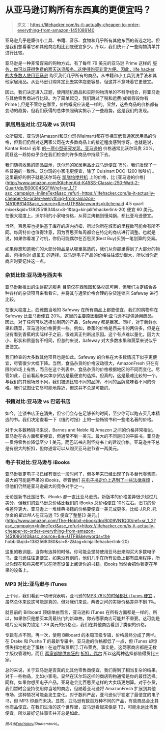 # 从亚马逊订购所有东西真的更便宜吗？

> 原文：<https://lifehacker.com/is-it-actually-cheaper-to-order-everything-from-amazon-1451086140>

亚马逊几乎是廉价小工具、书籍、音乐、食物和几乎所有其他东西的首选之地。但是我们想看看它和其他商店相比到底便宜多少。所以，我们统计了一些购物清单并进行比较。



亚马逊是一种非常容易的购物方式，有了每年 79 美元的亚马逊 Prime 这样的 [服务，你可以获得免费的两天送货服务...这使得购买非常方便。因此，](http://www.amazon.com/Amazon-Services-LLC-Prime/dp/B00DBYBNEE?asc_campaign=InlineText&asc_refurl=https://lifehacker.com/is-it-actually-cheaper-to-order-everything-from-amazon-1451086140&asc_source=&tag=kinjalifehackerlink-20)[life hacker 的大多数人使用亚马逊](https://lifehacker.com/is-amazon-prime-worth-it-1038496234) 购买我们几乎所有的商品，从书籍和小工具到洗手液和其他家居用品。从亚马逊订购肯定比去实体店更容易，但这并不意味着它更便宜。

因此，我们决定进入正题，使用随机商品和实际购物清单的不科学组合，将亚马逊与其他零售商进行比较。为了简单起见，我们跳过了税和运费(或者假设你有 Prime ),但是不管你在哪里，价格概况应该是一样的。显然，这些商品的价格都有变动的趋势，但我们获得的总体快照确实揭示了一些趋势。这是我们的发现。

### 家居用品对比:亚马逊 vs 沃尔玛

众所周知，亚马逊(Amazon)和沃尔玛(Walmart)都在竞相压低普通家居用品的价格，但我们仍然对这两家公司在大多数商品上的接近程度感到惊讶。也就是说，Kantar Retail 去年 [的一项小型研究发现，亚马逊的](http://www.bloomberg.com/news/2012-06-22/wal-mart-beats-amazon-prices-including-glee-dvd-set.html) 价格通常比沃尔玛贵 20%，而且这一趋势似乎会在我们检查的许多商品中持续下去。

我们随机收集的商品显示，沃尔玛的家居用品比亚马逊便宜 15%。我们发现了一些普遍的一致性。沃尔玛的小家电更便宜，除了 Cuisinart DCC-1200 咖啡机 。这里最好的例子就是沃尔玛在 [凯膳怡搅拌机](http://www.walmart.com/ip/Kitchenaid-4.5-Mixer-White/3215) 上的价格，比 [亚马逊的价格](http://www.amazon.com/KitchenAid-K45SS-Classic-250-Watt-2-Quart/dp/B00004SGFW/ref=sr_1_1?asc_campaign=InlineText&asc_refurl=https://lifehacker.com/is-it-actually-cheaper-to-order-everything-from-amazon-1451086140&asc_source=&ie=UTF8&keywords=kitchenaid 4.5 quart mixer&qid=1382551834&sr=8-1&tag=kinjalifehackerlink-20) 便宜 60 美元。在很大程度上，沃尔玛的小家电价格，从荷兰烤箱到慢炖锅，都比亚马逊便宜。

当然，百思买也提供基于库存的店内折扣，所以你所在城市的里程数可能会有所不同。每周特价也值得注意，因为百思买每周都会在特定的商店进行调整。也就是说，如果你看准了时机，你仍可能偶尔在百思买(Best Buy)买到一笔划算的交易。

如果你想知道我们的大部分物品是从哪里挑选的，我们从你那里得到了大部分的物品，包括你对 [蜂巢五](http://lifehacker.com/tag/hive-five) 的选择。亚马逊电子产品的价格往往波动很大，所以当你逛商店时要记住这一点。

### 杂货比较:亚马逊与西夫韦

<colgroup><col><col><col></colgroup>

[亚马逊新推出的生鲜配送服务](http://fresh.amazon.com/?asc_campaign=InlineText&asc_refurl=https://lifehacker.com/is-it-actually-cheaper-to-order-everything-from-amazon-1451086140&asc_source=&tag=kinjalifehackerlink-20) 目前仅在西雅图和洛杉矶可用，但我们决定结合各种各样的杂货项目来看看它，并将其与通常价格合理的杂货连锁店 Safeway 进行比较。

在很大程度上，西雅图当地的 Safeway 在所有商品上都更便宜，我们的购物车在 Safeway 比亚马逊便宜 20%。这里的主要原因很简单:亚马逊不提供通用商品。因此，对于任何可以选择仿制药的产品，Safeway 都是赢家。同样，对于新鲜水果和蔬菜，亚马逊的价格要贵一些。例如，香蕉的价格是西夫韦的两倍多，但是在没有看到香蕉的实际样子之前，很难真正判断出原因。这个有点难以量化，因为大小、形状和质量各不相同，但总的来说，Safeway 对大多数水果和蔬菜来说似乎更便宜。

我们检查的大多数其他项目也是如此。Safeway 的价格在大多数情况下似乎更便宜，尽管很少大幅下降。当然，食品杂货的价格波动很大，AmazonFresh 只在有限的市场上有售，而且在这个列表中，食品杂货的价格根据地区的不同而变化。尽管如此，目前看起来实体杂货店是最便宜的选择。但真的，这是最难比较的一个。与我们的其他场景不同，我们被迫比较不同的品牌，不同的品牌意味着不同的价格。我们试图让它尽可能地靠近，但这并不总是可能的。

### 书籍对比:亚马逊 vs 巴诺书店

如今，连锁书店正在消失，但它们会存在足够长的时间，至少你可以跑去买几本精选的书。我们决定查看一下《纽约时报》上的一些畅销书和一些老名著的价格。

对于大多数畅销书来说，Barnes and Noble 和 Amazon 之间的价格非常相似。亚马逊在各方面都更便宜，但通常不到一美元。最大的不同是旧的平装书。亚马逊一贯将零售价降低至少 1 美元，而巴诺书店则坚持书上的建议价格。亚马逊并不总是有很大的折扣，但你通常可以从购买亚马逊节省一两美元。

### 电子书对比:亚马逊与 iBooks

亚马逊锁定电子书已经有很长一段时间了，但多年来已经出现了许多替代零售商。最大的可能是苹果的 iBooks，尽管他们 [在电子书定价上遇到了一些法律麻烦](https://lifehacker.com/whats-with-apple-price-fixing-ebooks-and-does-this-mean-5901748) ，但他们仍然是亚马逊最大的竞争对手之一。

无论是新书还是旧书，iBooks 都一直比亚马逊贵。新版本的价格差异很少超过几美分，但我们的亚马逊总价格比我们的 iBooks 总价格便宜 10%左右。旧书的价格差异更大，亚马逊上一堆经典书籍的价格要便宜一美元或更多。比如 J.R.R .托尔金的*霍比特人*在亚马逊 T5 便宜了整整[3 美元。](http://www.amazon.com/The-Hobbit-ebook/dp/B009VN1Q00/ref=sr_1_2?asc_campaign=InlineText&asc_refurl=https://lifehacker.com/is-it-actually-cheaper-to-order-everything-from-amazon-1451086140&asc_source=&ie=UTF8&keywords=the hobbit&qid=1382568380&sr=8-2&tag=kinjalifehackerlink-20)

这里的教训是，当你有选择的时候，你可能会坚持使用亚马逊来购买大多数电子书。亚马逊往往更便宜，如果没有别的，他们几乎在所有设备上都有应用程序，所以你现在和将来都可以在所有设备上阅读你的书籍。iBooks 当然会把你锁定在苹果的设备上。

<colgroup><col><col><col></colgroup>

### MP3 对比:亚马逊与 iTunes

上个月，我们看到一项研究表明，亚马逊的[MP3 78%的时候都比 iTunes 便宜](https://lifehacker.com/amazon-mp3-is-78-cheaper-than-itunes-on-average-1349096059) 。虽然总体来说这可能是真的，但对我们来说，两者之间的实际价格差异不到 1%。

就目前的 Billboard 顶级单曲而言，亚马逊和 iTunes 在所有方面都是一样的。所以，如果你只是想买本周最热门的新单曲，你去哪家商店可能并不重要。这可能是唱片公司努力锁定 1.29 美元的价格点，我们在其他商店看到了类似的价格。

专辑有点不同。再一次，使用 Billboard 的本周顶级专辑，价格最终分成了两半。在 Drake 和 Pusha T 的最新专辑中，亚马逊的价格都低了一点，但 iTunes 却惊慌失措地抢走了蛋糕！在迪厅和贾斯汀.汀布莱克。事实是，这两家商店都是无数字版权管理的，而且 [两家都提供疯狂的](http://www.amazon.com/gp/browse.html?asc_campaign=InlineText&asc_refurl=https://lifehacker.com/is-it-actually-cheaper-to-order-everything-from-amazon-1451086140&asc_source=&node=678551011&tag=kinjalifehackerlink-20) [折扣，偶尔](http://www.apple.com/itunes/charts/albums/) 所以这两种选择都值得货比三家。

总的来说，关于亚马逊是否真的比其他零售商便宜，我们得到了相当复杂的结果。对于一些物品，比如小家电，显然在沃尔玛这样的商店购物通常是你的最佳选择。同样，如果你想买电子产品，亚马逊会比百思买这样的大卖场更划算。对于杂货，我们暂时会坚持使用你当地的商店，但随着亚马逊将 AmazonFresh 扩展到其他市场，这种情况可能会发生变化。对于数码产品，亚马逊似乎锁定了最便宜的电子书，但 MP3 却悬而未决。显然，亚马逊有数百万种不同的产品，有些商品会比其他商品便宜。在我们生活的这个世界里，亚马逊看起来像是 T2，可能永远比零售便宜，所以最好记住事实并非总是如此。

<colgroup><col><col><col></colgroup>

*<small>照片由</small>*[*<small>FotoYakov</small>*](https://lifehacker.com/is-amazon-prime-worth-it-1038496234)*<small>(Shutterstock)</small>*。